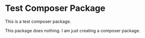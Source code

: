 # Test Composer Package

This is a test composer package. 

This package does nothing. I am just creating a composer package.
